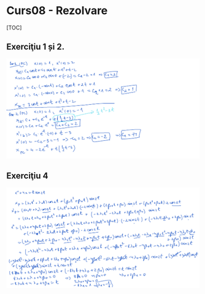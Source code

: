 # Curs08 - Rezolvare

[TOC]

## Exerciţiu 1 și 2.

![Ex1,2-PC](./img/Ex1,2-PC.png)

## Exerciţiu 4

![Ex4-completare](./img/Ex4-completare.png)

